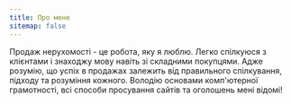 ```yaml
---
title: Про мене
sitemap: false
---
```


Продаж нерухомості - це робота, яку я люблю. Легко спілкуюся з клієнтами і знаходжу мову навіть зі складними покупцями. Адже розумію, що успіх в продажах залежить від правильного спілкування, підходу та розуміння кожного. Володію основами комп'ютерної грамотності, всі способи просування сайтів та оголошень мені відомі!
